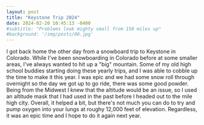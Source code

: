 ```yaml
---
layout: post
title: "Keystone Trip 2024"
date: 2024-02-20 10:45:13 -0400
#subtitle: "Problems look mighty small from 150 miles up"
#background: '/img/posts/06.jpg'
---
```


I got back home the other day from a snowboard trip to Keystone in Colorado. While I've been snowboarding in Colorado before at some smaller areas, I've always wanted to hit up a "big" mountain. Some of my old high school buddies starting doing these yearly trips, and I was able to cobble up the time to make it this year. I was epic and we had some snow roll through overnight so the day we got up to go ride, there was some good powder. Being from the Midwest I knew that the altitude would be an issue, so I used an altitude mask that I had used in the past before I headed out to the mile high city. Overall, it helped a bit, but there's not much you can do to try and pump oxygen into your lungs at roughy 12,000 feet of elevation. Regardless, it was an epic time and I hope to do it again next year. 


